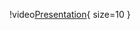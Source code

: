 !video[Presentation](https://www.dropbox.com/home?preview=MS%26E+Group+Project+Presentation.mp4){ size=10 }
